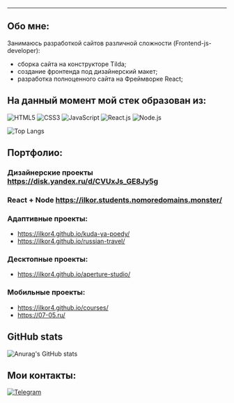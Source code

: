 ---
## Обо мне:

Занимаюсь разработкой сайтов различной сложности (Frontend-js-developer):
- сборка сайта на конструкторе Tilda;
- создание фронтенда под дизайнерский макет;
- разработка полноценного сайта на Фреймворке React;

## На данный момент мой стек образован из: 
![HTML5](https://img.shields.io/badge/HTML5-E34F26?style=for-the-badge&logo=html5&logoColor=white) 
![CSS3](https://img.shields.io/badge/CSS3-1572B6?style=for-the-badge&logo=css3&logoColor=white)
![JavaScript](https://img.shields.io/badge/JavaScript-323330?style=for-the-badge&logo=javascript&logoColor=F7DF1E)
![React.js](https://img.shields.io/badge/React-20232A?style=for-the-badge&logo=react&logoColor=61DAFB)
![Node.js](https://img.shields.io/badge/Node.js-43853D?style=for-the-badge&logo=node.js&logoColor=white)

![Top Langs](https://github-readme-stats.vercel.app/api/top-langs/?username=ilkor4&layout=compact)

## Портфолио:
### Дизайнерские проекты https://disk.yandex.ru/d/CVUxJs_GE8Jy5g
### React + Node https://ilkor.students.nomoredomains.monster/
### Адаптивные проекты:
- https://ilkor4.github.io/kuda-ya-poedy/
- https://ilkor4.github.io/russian-travel/
### Десктопные проекты:
- https://ilkor4.github.io/aperture-studio/
### Мобильные проекты:
- https://ilkor4.github.io/courses/
- https://07-05.ru/

##  GitHub stats
![Anurag's GitHub stats](https://github-readme-stats.vercel.app/api?username=ilkor4&theme=transparent&show_icons=true)

## Мои контакты:
[![Telegram](https://img.shields.io/badge/Telegram-2CA5E0?style=for-the-badge&logo=telegram&logoColor=white)](https://t.me/ilkor44)
